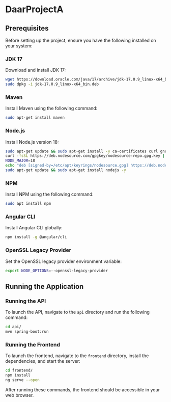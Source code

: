 # DaarProjectA
## Prerequisites

Before setting up the project, ensure you have the following installed on your system:

### JDK 17

Download and install JDK 17:

```sh
wget https://download.oracle.com/java/17/archive/jdk-17.0.9_linux-x64_bin.deb
sudo dpkg -i jdk-17.0.9_linux-x64_bin.deb
```

### Maven

Install Maven using the following command:

```sh
sudo apt-get install maven
```

### Node.js

Install Node.js version 18:

```sh
sudo apt-get update && sudo apt-get install -y ca-certificates curl gnupg
curl -fsSL https://deb.nodesource.com/gpgkey/nodesource-repo.gpg.key | sudo gpg --dearmor -o /etc/apt/keyrings/nodesource.gpg
NODE_MAJOR=18 
echo "deb [signed-by=/etc/apt/keyrings/nodesource.gpg] https://deb.nodesource.com/node_$NODE_MAJOR.x nodistro main" | sudo tee /etc/apt/sources.list.d/nodesource.list
sudo apt-get update && sudo apt-get install nodejs -y
```

### NPM

Install NPM using the following command:

```sh
sudo apt install npm
```

### Angular CLI

Install Angular CLI globally:

```sh
npm install -g @angular/cli
```

### OpenSSL Legacy Provider

Set the OpenSSL legacy provider environment variable:

```sh
export NODE_OPTIONS=--openssl-legacy-provider
```
## Running the Application
### Running the API

To launch the API, navigate to the `api` directory and run the following command:

```sh
cd api/
mvn spring-boot:run
```

### Running the Frontend

To launch the frontend, navigate to the `frontend` directory, install the dependencies, and start the server:

```sh
cd frontend/
npm install
ng serve --open
```

After running these commands, the frontend should be accessible in your web browser.


